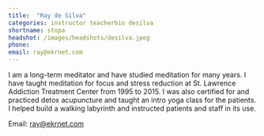 ```yaml
---
title:  "Ray de Silva"
categories: instructor teacherbio desilva
shortname: stopa
headshot: /images/headshots/desilva.jpeg
phone:
email: ray@ekrnet.com
---
```

I am a long-term meditator and have studied meditation for many years. I have taught
meditation for focus and stress reduction at St. Lawrence Addiction Treatment Center
from 1995 to 2015. I was also certified for and practiced detox acupuncture and taught
an intro yoga class for the patients.  I helped build a walking labyrinth and instructed
patients and staff in its use.

Email: <a href="mailto:ray@ekrnet.com">ray@ekrnet.com</a>
